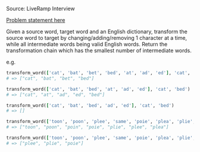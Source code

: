 Source: LiveRamp Interview

[Problem statement here](http://www.ardendertat.com/2011/10/17/programming-interview-questions-8-transform-word/)

Given a source word, target word and an English dictionary, transform the source word to target by changing/adding/removing 1 character at a time, while all intermediate words being valid English words. Return the transformation chain which has the smallest number of intermediate words.

e.g.

```ruby
transform_word(['cat', 'bat', 'bet', 'bed', 'at', 'ad', 'ed'], 'cat', 'bed')
# => ["cat", "bat", "bet", "bed"]

transform_word(['cat', 'bat', 'bed', 'at', 'ad', 'ed'], 'cat', 'bed')
# => ["cat", "at", "ad", "ed", "bed"]

transform_word(['cat', 'bat', 'bed', 'ad', 'ed'], 'cat', 'bed')
# => []

transform_word(['toon', 'poon', 'plee', 'same', 'poie', 'plea', 'plie', 'poin'], 'toon', 'plea')
# => ["toon", "poon", "poin", "poie", "plie", "plee", "plea"]

transform_word(['toon', 'poon', 'plee', 'same', 'poie', 'plea', 'plie', 'poin'], 'plee', 'poie')
# => ["plee", "plie", "poie"]
```
